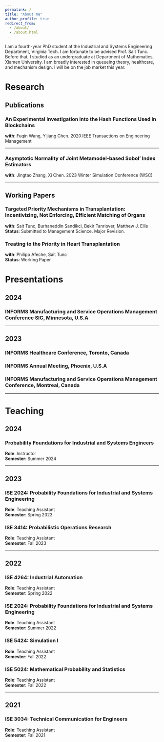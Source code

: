 ```yaml
---
permalink: /
title: "About me"
author_profile: true
redirect_from: 
  - /about/
  - /about.html
---
```


I am a fourth-year PhD student at the Industrial and Systems Engineering Department, Virginia Tech. I am fortunate to be advised Prof. Sait Tunc. Before that, I studied as an undergraduate at Department of Mathematics, Xiamen University. I am broadly interested in queueing theory, healthcare, and mechanism design. I will be on the job market this year. 

# Research

## Publications

### An Experimental Investigation into the Hash Functions Used in Blockchains
**with**: Fuqin Wang, Yijiang Chen. 2020 IEEE Transactions on Engineering Management  

---

### Asymptotic Normality of Joint Metamodel-based Sobol’ Index Estimators
**with**: Jingtao Zhang, Xi Chen. 2023 Winter Simulation Conference (WSC)

---

## Working Papers

### Targeted Priority Mechanisms in Transplantation: Incentivizing, Not Enforcing, Efficient Matching of Organs
**with**: Sait Tunc, Burhaneddin Sandikci, Bekir Tanriover, Matthew J. Ellis  
**Status**: Submitted to Management Science. Major Revision.  

### Treating to the Priority in Heart Transplantation
**with**: Philipp Afeche, Sait Tunc  
**Status**: Working Paper

# Presentations

## 2024

### INFORMS Manufacturing and Service Operations Management Conference SIG, Minnesota, U.S.A

---

## 2023

### INFORMS Healthcare Conference, Toronto, Canada
### INFORMS Annual Meeting, Phoenix, U.S.A
### INFORMS Manufacturing and Service Operations Management Conference, Montreal, Canada

---

# Teaching

## 2024

### Probability Foundations for Industrial and Systems Engineers
**Role**: Instructor  
**Semester**: Summer 2024    

---

## 2023

### ISE 2024: Probability Foundations for Industrial and Systems Engineering
**Role**: Teaching Assistant  
**Semester**: Spring 2023  

### ISE 3414: Probabilistic Operations Research  
**Role**: Teaching Assistant  
**Semester**: Fall 2023  

---

## 2022

### ISE 4264: Industrial Automation
**Role**: Teaching Assistant  
**Semester**: Spring 2022  

### ISE 2024: Probability Foundations for Industrial and Systems Engineering  
**Role**: Teaching Assistant  
**Semester**: Summer 2022  

### ISE 5424: Simulation I  
**Role**: Teaching Assistant  
**Semester**: Fall 2022

### ISE 5024: Mathematical Probability and Statistics  
**Role**: Teaching Assistant  
**Semester**: Fall 2022

---

## 2021

### ISE 3034: Technical Communication for Engineers  
**Role**: Teaching Assistant   
**Semester**: Fall 2021  
